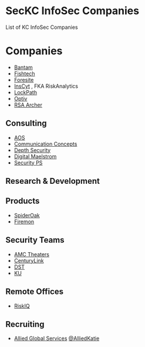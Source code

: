 # SecKC InfoSec Companies
List of KC InfoSec Companies

# Companies

* [Bantam](https://bantamsecurity.com/)
* [Fishtech](https://fishtech.group/)
* [Foresite](https://www.foresite.com/)
* [InsCyt](https://www.inscyt.com/) , FKA RiskAnalytics
* [LockPath](https://www.lockpath.com/)
* [Optiv](https://www.optiv.com/)
* [RSA Archer](https://www.rsa.com/en-us/products/governance-risk-and-compliance)

## Consulting

* [AOS](http://www.aos5.com/)
* [Communication Concepts](https://www.cciteam.com/services)
* [Depth Security](https://depthsecurity.com/)
* [Digital Maelstrom](https://www.digitalmaelstrom.net/)
* [Security PS](http://www.securityps.com/)

## Research & Development

## Products

* [SpiderOak](https://spideroak.com/)
* [Firemon](https://www.firemon.com)

## Security Teams

* [AMC Theaters](https://www.amctheatres.com/careers)
* [CenturyLink](www.centurylink.com)
* [DST](https://www.dstsystems.com/)
* [KU](https://technology.ku.edu/security)

## Remote Offices

* [RiskIQ](https://www.riskiq.com/)

## Recruiting

* [Allied Global Services](https://www.alliedglobalservices.com/) [@AlliedKatie](https://twitter.com/AlliedKatie)
